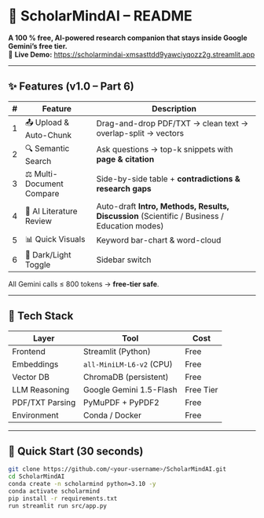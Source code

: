 # 📘 ScholarMindAI – README

**A 100 % free, AI-powered research companion that stays inside Google Gemini’s free tier.**  
🚀 **Live Demo:** https://scholarmindai-xmsasttdd9yawciyqozz2g.streamlit.app

---

## ✨ Features (v1.0 – Part 6)

| # | Feature | Description |
|--|--|--|
|1|📤 Upload & Auto-Chunk|Drag-and-drop PDF/TXT → clean text → overlap-split → vectors|
|2|🔍 Semantic Search|Ask questions → top-k snippets with **page & citation**|
|3|⚖️ Multi-Document Compare|Side-by-side table + **contradictions & research gaps**|
|4|📝 AI Literature Review|Auto-draft **Intro, Methods, Results, Discussion** (Scientific / Business / Education modes)|
|5|📊 Quick Visuals|Keyword bar-chart & word-cloud|
|6|🎨 Dark/Light Toggle|Sidebar switch|

All Gemini calls ≤ 800 tokens → **free-tier safe**.

---

## 🧰 Tech Stack

| Layer | Tool | Cost |
|---|---|---|
Frontend | Streamlit (Python) | Free  
Embeddings | `all-MiniLM-L6-v2` (CPU) | Free  
Vector DB | ChromaDB (persistent) | Free  
LLM Reasoning | Google Gemini 1.5-Flash | Free Tier  
PDF/TXT Parsing | PyMuPDF + PyPDF2 | Free  
Environment | Conda / Docker | Free  

---

## 🚀 Quick Start (30 seconds)

   ```bash
   git clone https://github.com/<your-username>/ScholarMindAI.git
   cd ScholarMindAI
   conda create -n scholarmind python=3.10 -y
   conda activate scholarmind
   pip install -r requirements.txt
   run streamlit run src/app.py